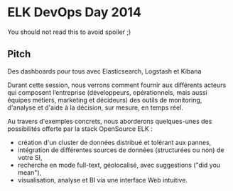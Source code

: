 ELK DevOps Day 2014
===================

You should not read this to avoid spoiler ;)


Pitch
-----

Des dashboards pour tous avec Elasticsearch, Logstash et Kibana

Durant cette session, nous verrons comment fournir aux différents acteurs qui composent l’entreprise 
(développeurs, opérationnels, mais aussi équipes métiers, marketing et décideurs) 
des outils de monitoring, d'analyse et d'aide à la décision, sur mesure, en temps réel.     

Au travers d'exemples concrets, nous aborderons quelques-unes des possibilités
offerte par la stack OpenSource ELK :
- création d'un cluster de données distribué et tolérant aux pannes,
- intégration de différentes sources de données (structurées ou non) de votre SI,
- recherche en mode full-text, géolocalisé, avec suggestions ("did you mean"),
- visualisation, analyse et BI via une interface Web intuitive.

